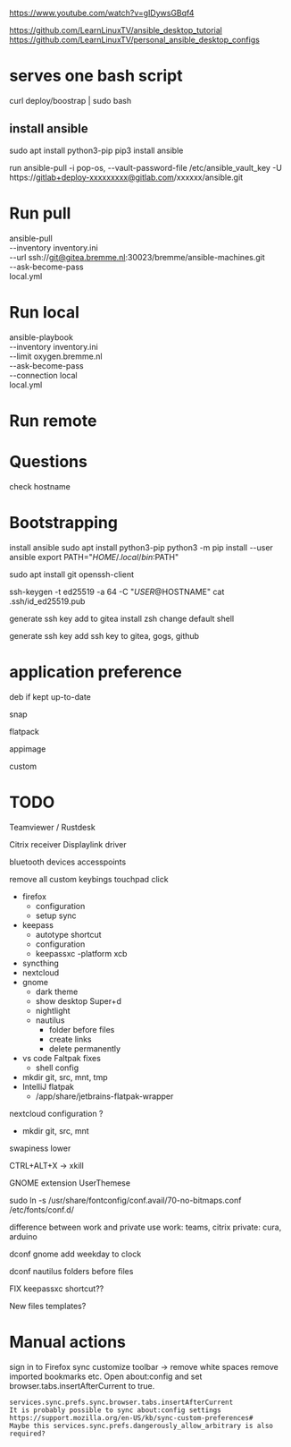https://www.youtube.com/watch?v=gIDywsGBqf4

https://github.com/LearnLinuxTV/ansible_desktop_tutorial
https://github.com/LearnLinuxTV/personal_ansible_desktop_configs


# serves one bash script
curl deploy/boostrap | sudo bash

## install ansible
sudo apt install python3-pip
pip3 install ansible

run ansible-pull -i pop-os, --vault-password-file /etc/ansible_vault_key -U https://gitlab+deploy-xxxxxxxxx@gitlab.com/xxxxxx/ansible.git

# Run pull

ansible-pull \
    --inventory inventory.ini \
    --url ssh://git@gitea.bremme.nl:30023/bremme/ansible-machines.git \
    --ask-become-pass \
    local.yml

# Run local

ansible-playbook \
    --inventory inventory.ini \
    --limit oxygen.bremme.nl \
    --ask-become-pass \
    --connection local \
    local.yml

# Run remote

# Questions

check hostname

# Bootstrapping



install ansible
    sudo apt install python3-pip
    python3 -m pip install --user ansible
    export PATH="$HOME/.local/bin:$PATH"

sudo apt install git openssh-client


ssh-keygen -t ed25519 -a 64 -C "$USER@$HOSTNAME"
cat .ssh/id_ed25519.pub

generate ssh key
add to gitea
install zsh
change default shell

generate ssh key
add ssh key to gitea, gogs, github

# application preference

deb if kept up-to-date

snap

flatpack

appimage

custom


# TODO


Teamviewer / Rustdesk

Citrix receiver
Displaylink driver

bluetooth devices
accesspoints

remove all custom keybings
touchpad click


* firefox
    * configuration
    * setup sync
* keepass
    * autotype shortcut
    * configuration
    * keepassxc -platform xcb
* syncthing
* nextcloud
* gnome
    * dark theme
    * show desktop Super+d
    * nightlight
    * nautilus
        * folder before files
        * create links
        * delete permanently
* vs code Faltpak fixes
    * shell config
* mkdir git, src, mnt, tmp
* IntelliJ flatpak
    * /app/share/jetbrains-flatpak-wrapper


nextcloud configuration ?

* mkdir git, src, mnt


swapiness lower

CTRL+ALT+X -> xkill

GNOME extension UserThemese

sudo ln -s /usr/share/fontconfig/conf.avail/70-no-bitmaps.conf /etc/fonts/conf.d/


difference between work and private use
work:       teams, citrix
private:    cura, arduino


dconf   gnome   add weekday to clock

dconf   nautilus
            folders before files

FIX keepassxc shortcut??

New files templates?



# Manual actions

sign in to Firefox sync
    customize toolbar -> remove white spaces
    remove imported bookmarks etc.
    Open about:config and set browser.tabs.insertAfterCurrent to true.

    services.sync.prefs.sync.browser.tabs.insertAfterCurrent
    It is probably possible to sync about:config settings https://support.mozilla.org/en-US/kb/sync-custom-preferences#
    Maybe this services.sync.prefs.dangerously_allow_arbitrary is also required?